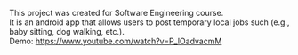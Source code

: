 This project was created for Software Engineering course. <br />
It is an android app that allows users to post temporary local jobs such (e.g., baby sitting, dog walking, etc.). <br />
Demo: https://www.youtube.com/watch?v=P_lOadvacmM
